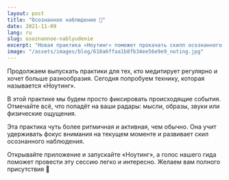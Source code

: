 ```yaml
---
layout: post
title: "Осознанное наблюдение 🔭"
date: 2021-11-09
lang: ru
slug: osoznannoe-nablyudenie
excerpt: "Новая практика «Ноутинг» поможет прокачать скилл осознанного наблюдения за внешним и внутренним миром."
image: "/assets/images/blog/618a6ffaa1b8fb34ee56e9e9_noting.jpg"
---
```



Продолжаем выпускать практики для тех, кто медитирует регулярно и хочет больше разнообразия. Сегодня попробуем технику, которая называется «Ноутинг».

В этой практике мы будем просто фиксировать происходящие события. Отмечайте всё, что попадёт на ваши радары: мысли, образы, звуки или физические ощущения.

Эта практика чуть более ритмичная и активная, чем обычно. Она учит удерживать фокус внимания на текущем моменте и развивает скил осознанного наблюдения.

Открывайте приложение и запускайте «Ноутинг», а голос нашего гида поможет провести эту сессию легко и интересно. Желаем вам полного присутствия 🤗
